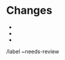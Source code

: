 <!-- 
Feel free to submit merge requests that are work-in-progress, but mark them as
Draft: or WIP:.
Merge requests that have Draft or WIP status will not be merged and have less chances
of being reviewed, but you can still ask people to take a look if you need advice.
-->
# Changes

*
*
*

<!-- List what your merge request changes and how -->
<!-- 
Try to not to break existing behavior, if your changes do break existing behavior 
make it configurable to toggle between old behavior and new. Which one should be
default is up to discussion.
-->
<!-- If your merge request resolves some issue link it like so: "Closes #99999" -->
<!-- 
If merge request adds some new feature that depends on backend: 

1. Make sure it gracefully degrades if backend hasn't been updated to support the feature,
   we try to make PleromaFE compatible with older versions of BE so that people can still
   update frontend safely without updating backend since it's costly and much riskier. 
2. Link related BE merge request here 
-->
<!-- Screenshots are welcome -->

/label ~needs-review
